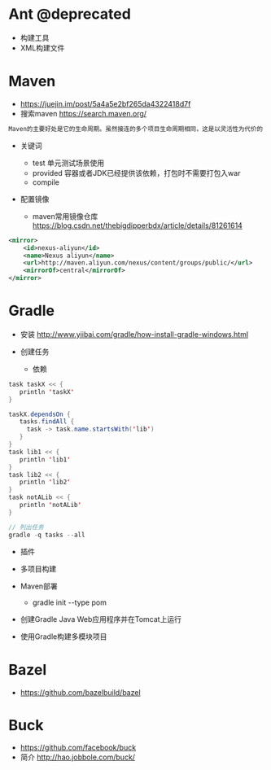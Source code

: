 # Ant @deprecated

- 构建工具
- XML构建文件

# Maven

- <https://juejin.im/post/5a4a5e2bf265da4322418d7f>
- 搜索maven https://search.maven.org/

```java
Maven的主要好处是它的生命周期。虽然接连的多个项目生命周期相同，这是以灵活性为代价的
```

- 关键词

  - test 单元测试场景使用
  - provided 容器或者JDK已经提供该依赖，打包时不需要打包入war
  - compile

- 配置镜像
  - maven常用镜像仓库 https://blog.csdn.net/thebigdipperbdx/article/details/81261614

```xml
<mirror>
    <id>nexus-aliyun</id>
    <name>Nexus aliyun</name>
    <url>http://maven.aliyun.com/nexus/content/groups/public/</url>
    <mirrorOf>central</mirrorOf>
</mirror>
```

# Gradle

- 安装 <http://www.yiibai.com/gradle/how-install-gradle-windows.html>
- 创建任务

  - 依赖

```java
task taskX << {
   println 'taskX'
}

taskX.dependsOn {
   tasks.findAll {
     task -> task.name.startsWith('lib')
   }
}
task lib1 << {
   println 'lib1'
}
task lib2 << {
   println 'lib2'
}
task notALib << {
   println 'notALib'
}

// 列出任务
gradle -q tasks --all
```

- 插件
- 多项目构建
- Maven部署

  - gradle init --type pom

- 创建Gradle Java Web应用程序并在Tomcat上运行

- 使用Gradle构建多模块项目

# Bazel

- https://github.com/bazelbuild/bazel

# Buck

- https://github.com/facebook/buck
- 简介 http://hao.jobbole.com/buck/
